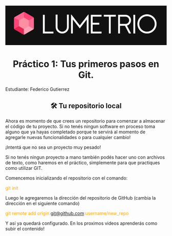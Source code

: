 ![Lumetrio](./images/Portada.png)
<h1 align="center">Práctico 1: Tus primeros pasos en Git.</a></h1>

Estudiante: Federico Gutierrez

<h2 align="center">🛠️ Tu repositorio local</h2>
Ahora es momento de que crees un repositorio para comenzar a almacenar el código de tu proyecto. Si no tenés ningun software en proceso toma alguno que ya hayas completado porque te servirá al momento de agregarle nuevas funcionalidades o para cualquier cambio!

¡Intentá que no sea un proyecto muy pesado!

Si no tenés ningun proyecto a mano también podés hacer uno con archivos de texto, como haremos en el práctico, simplemente para que practiques como utilizar GIT.

Comencemos inicializando el repositorio con el comando: <p style="color:orange"> git init </p> 
Luego le agregaremos la dirección del repositorio de GitHub (cambia la dirección en el siguiente comando)<p style="color:orange"> git remote add origin git@github.com:username/new_repo </p> 
Y así ya quedará configurado. En los proximos videos aprenderás como subir el contenido!

